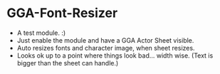 # GGA-Font-Resizer
- A test module. :)
- Just enable the module and have a GGA Actor Sheet visible.
- Auto resizes fonts and character image, when sheet resizes.
- Looks ok up to a point where things look bad... width wise. (Text is bigger than the sheet can handle.)
